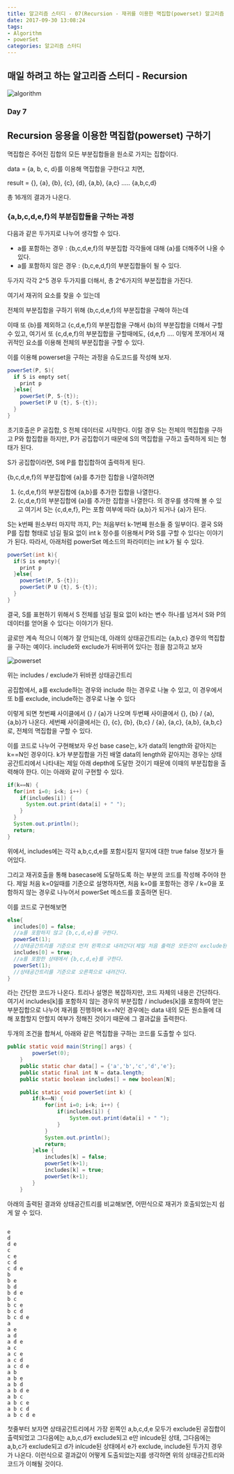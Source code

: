 ```yaml
---
title: 알고리즘 스터디 - 07(Recursion - 재귀를 이용한 멱집합(powerset) 알고리즘 구현)
date: 2017-09-30 13:08:24
tags: 
- Algorithm
- powerSet
categories: 알고리즘 스터디
---
```

## 매일 하려고 하는 알고리즘 스터디 - Recursion

![algorithm](/images/algorithm.png)

### Day 7
## Recursion 응용을 이용한 멱집합(powerset) 구하기

멱집합은 주어진 집합의 모든 부분집합들을 원소로 가지는 집합이다.

data = {a, b, c, d}를 이용해 멱집합을 구한다고 치면,

result = {}, {a}, {b}, {c}, {d}, {a,b}, {a,c} ..... {a,b,c,d}

총 16개의 결과가 나온다.

### {a,b,c,d,e,f}의 부분집합들을 구하는 과정

다음과 같은 두가지로 나누어 생각할 수 있다.
- a를 포함하는 경우 :
{b,c,d,e,f}의 부분집합 각각들에 대해 {a}를 더해주어 나올 수 있다.
- a를 포함하지 않은 경우 :
{b,c,e,d,f}의 부분집합들이 될 수 있다.

두가지 각각 2^5 경우 두가지를 더해서, 총 2^6가지의 부분집합을 가진다.

여기서 재귀의 요소를 찾을 수 있는데

전체의 부분집합을 구하기 위해 {b,c,d,e,f}의 부분집합을 구해야 하는데

이때 또 {b}를 제외하고 {c,d,e,f}의 부분집합을 구해서 {b}의 부분집합을 더해서 구할 수 있고,
여기서 또 {c,d,e,f}의 부분집합을 구할때에도, {d,e,f} .... 이렇게 쪼개어서 재귀적인 요소를
이용해 전체의 부분집합을 구할 수 있다.

이를 이용해 powerset을 구하는 과정을 슈도코드를 작성해 보자.

```java
powerSet(P, S){
  if S is empty set{
    print p
  }else{
    powerSet(P, S-{t});
    powerSet(P U {t}, S-{t});
  }
}
```

초기호출은 P 공집합, S 전체 데이터로 시작한다.
이럴 경우 S는 전체의 멱집합을 구하고 P와 합집합을 하지만, P가 공집합이기 때문에 S의 멱집합을 구하고 출력하게 되는 형태가 된다.

S가 공집합이라면, S에 P를 합집합하여 출력하게 된다.

{b,c,d,e,f}의 부분집합에 {a}를 추가한 집합을 나열하려면
1. {c,d,e,f}의 부분집합에 {a,b}를 추가한 집합을 나열한다.
2. {c,d,e,f}의 부분집합에 {a}를 추가한 집합을 나열한다.
의 경우를 생각해 볼 수 있고 여기서 S는 {c,d,e,f}, P는 포함 여부에 따라 {a,b}가 되거나 {a}가 된다.

S는 k번째 원소부터 마지막 까지, P는 처음부터 k-1번째 원소들 중 일부이다.
결국 S와 P를 집합 형태로 넘길 필요 없이 int k 정수를 이용해서 P와 S를 구할 수 있다는 이야기가 된다.
따라서, 아래처럼 powerSet 메소드의 파라미터는 int k가 될 수 있다.

```java
powerSet(int k){
  if(S is empty){
    print p
  }else{
    powerSet(P, S-{t});
    powerSet(P U {t}, S-{t});
  }
}
```

결국, S를 표현하기 위해서 S 전체를 넘길 필요 없이 k라는 변수 하나를 넘겨서 S와 P의 데이터를 얻어올 수 있다는 이야기가 된다.

글로만 계속 적으니 이해가 잘 안되는데, 아래의 상태공간트리는
{a,b,c} 경우의 멱집합을 구하는 예이다. include와 exclude가 뒤바뀌어 있다는 점을 참고하고 보자

![powerset](/images/powerset.png)

위는 includes / exclude가 뒤바뀐 상태공간트리

공집합에서, a를 exclude하는 경우와 include 하는 경우로 나눌 수 있고,
이 경우에서 또 b를 exclude, include하는 경우로 나눌 수 있다

이렇게 되면 첫번째 사이클에서 {} / {a}가 나오며
두번째 사이클에서 {}, {b} / {a}, {a,b}가 나온다.
세번째 사이클에서는 {}, {c}, {b}, {b,c} / {a}, {a,c}, {a,b}, {a,b,c}
로, 전체의 멱집합을 구할 수 있다.

이를 코드로 나누어 구현해보자
우선 base case는, k가 data의 length와 같아지는 k==N인 경우이다.
k가 부분집합을 가진 배열 data의 length와 같아지는 경우는 상태공간트리에서 나타내는 제일 아래 depth에 도달한 것이기 때문에 이때의 부분집합을 출력해야 한다.
이는 아래와 같이 구현할 수 있다.
```java
if(k==N) {
  for(int i=0; i<k; i++) {
    if(includes[i]) {
      System.out.print(data[i] + " ");
    }
  }
  System.out.println();
  return;
}
```
위에서, includes에는 각각 a,b,c,d,e를 포함시킬지 말지에 대한 true false 정보가 들어있다.

그리고 재귀호출을 통해 basecase에 도달하도록 하는 부분의 코드를 작성해 주어야 한다.
제일 처음 k=0일때를 기준으로 설명하자면,
처음 k=0를 포함하는 경우 / k=0을 포함하지 않는 경우로 나누어서 powerSet 메소드를 호출하면 된다.

이를 코드로 구현해보면
```java
else{
  includes[0] = false;
  //a를 포함하지 않고 {b,c,d,e}를 구한다.
  powerSet(1);
  //상태공간트리를 기준으로 먼저 왼쪽으로 내려간다(제일 처음 출력은 모든것이 exclude된 공집합)
  includes[0] = true;
  //a를 포함한 상태에서 {b,c,d,e}를 구한다.
  powerSet(1);
  //상태공간트리를 기준으로 오른쪽으로 내려간다.
}
```
라는 간단한 코드가 나온다.
트리나 설명은 복잡하지만, 코드 자체의 내용은 간단하다.
여기서 includes[k]를 포함하지 않는 경우의 부분집합 / includes[k]를 포함하여 얻는 부분집합으로 나누어 재귀를 진행하며 k==N인 경우에는 data 내의 모든 원소들에 대해 포함할지 안할지 여부가 정해진 것이기 때문에 그 결과값을 출력한다.

두개의 조건을 합쳐서, 아래와 같은 멱집합을 구하는 코드를 도출할 수 있다.

```java
public static void main(String[] args) {
		powerSet(0);
	}
	public static char data[] = {'a','b','c','d','e'};
	public static final int N = data.length;
	public static boolean includes[] = new boolean[N];
			
	public static void powerSet(int k) {
		if(k==N) {
			for(int i=0; i<k; i++) {
				if(includes[i]) {
					System.out.print(data[i] + " ");
				}
			}
			System.out.println();
			return;
		}else {
			includes[k] = false;
			powerSet(k+1);
			includes[k] = true;
			powerSet(k+1);
		}
	}
```

아래의 출력된 결과와 상태공간트리를 비교해보면, 어떤식으로 재귀가 호출되었는지 쉽게 알 수 있다.
```

e 
d 
d e 
c 
c e 
c d 
c d e 
b 
b e 
b d 
b d e 
b c 
b c e 
b c d 
b c d e 
a 
a e 
a d 
a d e 
a c 
a c e 
a c d 
a c d e 
a b 
a b e 
a b d 
a b d e 
a b c 
a b c e 
a b c d 
a b c d e 

```

첫줄부터 보자면 상태공간트리에서 가장 왼쪽인 a,b,c,d,e 모두가 exclude된 공집합이 출력되었고
그다음에는 a,b,c,d가 exclude되고 e만 inlcude된 상태,
그다음에는 a,b,c가 exclude되고 d가 inlcude된 상태에서 e가 exclude, include된 두가지 경우가 나온다.
이런식으로 결과값이 어떻게 도출되었는지를 생각하면 위의 상태공간트리와 코드가 이해될 것이다.

